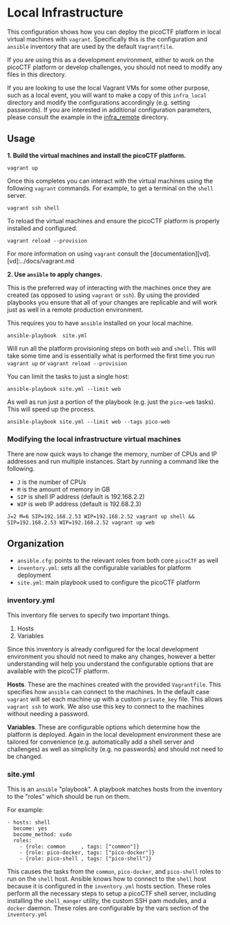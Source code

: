 # Local Infrastructure

This configuration shows how you can deploy the picoCTF platform in local
virtual machines with `vagrant`. Specifically this is the configuration and
`ansible` inventory that are used by the default `Vagrantfile`.

If you are using this as a development environment, either to work on the
picoCTF platform or develop challenges, you should not need to modify any files
in this directory.

If you are looking to use the local Vagrant VMs for some other purpose, such as
a local event, you will want to make a copy of this `infra_local` directory and
modify the configurations accordingly (e.g. setting passwords). If you are
interested in additional configuration parameters, please consult the example in
the [infra_remote][ir] directory.

[ir]:../infra_remote

## Usage

**1. Build the virtual machines and install the picoCTF platform.**

```
vagrant up
```

Once this completes you can interact with the virtual machines using the
following `vagrant` commands. For example, to get a terminal on the `shell`
server.

```
vagrant ssh shell
```

To reload the virtual machines and ensure the picoCTF platform is properly
installed and configured.

```
vagrant reload --provision
```

For more information on using `vagrant` consult the [documentation][vd]. 
[vd]:../docs/vagrant.md

**2. Use `ansible` to apply changes.**

This is the preferred way of interacting with the machines once they are created
(as opposed to using `vagrant` or `ssh`). By using the provided playbooks you
ensure that all of your changes are replicable and will work just as well in
a remote production environment.

This requires you to have `ansible` installed on your local machine.

```
ansible-playbook  site.yml
```

Will run all the platform provisioning steps on both `web` and `shell`. This
will take some time and is essentially what is performed the first time you run
`vagrant up` or `vagrant reload --provision`

You can limit the tasks to just a single host:

```
ansible-playbook site.yml --limit web
```

As well as run just a portion of the playbook (e.g. just the `pico-web` tasks).
This will speed up the process.

```
ansible-playbook site.yml --limit web --tags pico-web
```

### Modifying the local infrastructure virtual machines

There are now quick ways to change the memory, number of CPUs and IP addresses
and run multiple instances. Start by running a command like the following.

- `J` is the number of CPUs
- `M` is the amount of memory in GB
- `SIP` is shell IP address (default is 192.168.2.2)
- `WIP` is web IP address (default is 192.68.2.3)

```
J=2 M=6 SIP=192.168.2.53 WIP=192.168.2.52 vagrant up shell && SIP=192.168.2.53 WIP=192.168.2.52 vagrant up web
```

## Organization

- `ansible.cfg`: points to the relevant roles from both core `picoCTF` as well
- `inventory.yml`: sets all the configurable variables for platform deployment
- `site.yml`: main playbook used to configure the picoCTF platform

### inventory.yml

This inventory file serves to specify two important things.

1. Hosts
2. Variables

Since this inventory is already configured for the local development environment
you should not need to make any changes, however a better understanding will
help you understand the configurable options that are available with the picoCTF
platform.

**Hosts**. These are the machines created with the provided `Vagrantfile`. This
specifies how `ansible` can connect to the machines. In the default case
`vagrant` will set each machine up with a custom `private_key` file. This allows
`vagrant ssh` to work. We also use this key to connect to the machines without
needing a password.

**Variables**. These are configurable options which determine how the platform
is deployed. Again in the local development environment these are tailored for
convenience (e.g. automatically add a shell server and challenges) as well as
simplicity (e.g. no passwords) and should not need to be changed.

### site.yml

This is an `ansible` "playbook". A playbook  matches hosts from the inventory to
the "roles" which should be run on them.

For example:

```
- hosts: shell
  become: yes
  become_method: sudo
  roles:
    - {role: common     , tags: ["common"]}
    - {role: pico-docker, tags: ["pico-docker"]}
    - {role: pico-shell , tags: ["pico-shell"]}
```

This causes the tasks from the `common`, `pico-docker`, and `pico-shell` roles
to run on the `shell` host. Ansible knows how to connect to the `shell` host
because it is configured in the `inventory.yml` hosts section. These roles
perform all the necessary steps to setup a picoCTF shell server, including
installing the `shell_manger` utility, the custom SSH pam modules, and
a `docker` daemon. These roles are configurable by the vars section of the
`inventory.yml`
